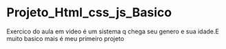 # Projeto_Html_css_js_Basico
 Exercico do aula em video é um sistema q chega seu genero e sua idade.E muito basico mais é meu primeiro projeto 
